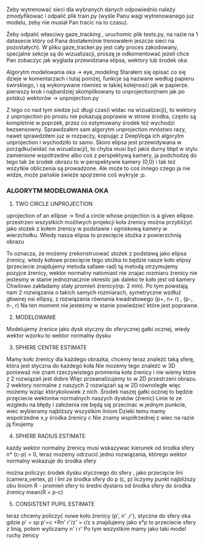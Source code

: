 

Żeby wytrenować sieci dla wybranych danych odpowiednio należy zmodyfikować i odpalić plik train.py (wyśle Panu wagi wytrenowanego juz modelu, żeby nie musiał Pan tracic na to czasu).

Żeby odpalić własciwy gaze_tracking , uruchomic plik tests.py, na razie na 1 datasecie który od Pana dostałem(nie trenowałem jeszcze sieci na pozostałych).
W pliku gaze_tracker.py jest cały proces zakodowany, specjalne sekcje są do wizualizacji, proszę je odkomentować jeżeli chce Pan zobaczyc jak wyglada przewidziana elipsa, 
wektory lub środek oka.

Algorytm modelowania oka -> eye_modeling
Starałem się opisać co się dzieje w komentarzach i tutaj poniżej, funkcje są nazwane według papieru świrskiego, i są wykonywane równiez w takiej kolejnosći jak w papierze.
pierwszy krok i najbardziej skomplikowany to unprojection(nwm jak po polsku) wektorów -> unprojection.py


Z tego co nad tym siedze już długi czas(i widac na wizualizacji), to wektory z unprojection po prostu nie pokazują poprawie w strone środka, często są kompletnie w poprzek,
przez co estymowany środek też wychodzi bezsensowny.
Sprawdzałem sam algorytm unprojection mnóstwo razy, nawet sprawdziłem juz w rozpaczy, kopiując z DeepVoga ich algorytm unprojection i wychodziło to samo.
Skoro elipsa jest przewidywana w porządku(widać na wizualizacji), to chyba musi być jakiś durny błąd w stylu zamienione współrzedne albo coś z perspektywą kamery,
ja podchodzę do tego tak że środek obrazu to w perspektywie kamery (0,0) i tak też wszytkie obliczenia są prowadzone. Ale może to coś innego czego ja nie widze, 
może pańskie świeże spojrzenie coś wykryje ;p.


### ALGORYTM MODELOWANIA OKA

1. TWO CIRCLE UNPROJECTION

uprojection of an ellipse -> find a circle whose projection is a given ellipse.
przestrzen wszystkich możliwych projekcji koła źrenicy można przybliżyć jako stożek z kołem źrenicy w podstawie i ogniskową kamery w wierzchołku.
Wtedy nasza elipsa to przecięcie stożka z powierzchnią obrazu

To oznacza, że możemy zrekonstruować stożek z podstawą jako elipsa źrenicy, wtedy kołowe przecięcie tego stożka to będzie nasze koło elipsy (przeciecie znajdujemy metoda safaee-rad)
tą metodą otrzymujemy pozyjce źrenicy, wektor normalny 
natomiast nie znajac rozmiaru źrenicy nie jestesmy w stanie jednoznacznie okreslic jak daleko te koło jest od kamery 
Chwilowo zakładamy stały promień źrenicy(np. 2 mm).
Po tym powstają nam 2 rozwiązania o takich samych rozmiarach, symetryczne wzdłuż głownej osi ellipsy, z rozwiązania równania kwadratowego (p+, n+ r) , (p-, n-, r)
Na ten moment nie jesteśmy w stanie powiedzieć które jest poprawne.

2. MODELOWANIE

Modelujemy źrenice jako dysk styczny do sferycznej gałki ocznej, 
wtedy wektor wzorku to wektor normalny dysku

3. SPHERE CENTRE ESTIMATE

Mamy koło źrenicy dla każdego obrazka, chcemy teraz znaleźć taką sferę, która jest styczna do każdego koła
Nie mozemy tego znaleźć  w 3D ponieważ nie znam rzeczywistego promienia koła źrenicy i nie wiemy które z 2 rozwiązań jest dobre
Więc przeanalizujemy to w 2D przestrzeni obrazu.
2 wektory normalne z naszych 2 rozwiązań są w 2D równoległe więc możemy wziąc którykolowiek z nich.
Środek naszej gałki ocznej to będzie przęciecie wektorów normalnych naszych dysków (źrenic)
Linie te ze wzgledu na błędy i założenia nie będą się przecinac w jednym punkcie, wiec wybieramy najblższy wszystkim liniom
Dzieki temu mamy wspolrzedne x,y środka źrenicy c
Nie znamy współrzednej z wiec na razie ją fixujemy 

4. SPHERE RADIUS ESTIMATE

każdy wektor normalny źrenicy musi wskazywac kierunek od środka sfery n* (c-p) > 0, 
teraz możemy odrzucić jedno rozwiązania, którego wektor normalny wskazuje do środka sfery

można policzyc środek dysku stycznego do sfery , 
jako przecięcie lini (camera_vertex, p) i lini ze środka sfery do p (c, p)
liczymy punkt najbliższy obu liniom
R - promień sfery to średni dystans od środka sfery do środka źrenicy  mean(R = p-c)

5. CONSISTENT PUPIL ESTIMATE

teraz chcemy policzyć nowe koło źrenicy (p', n' ,r'), styczne do sfery oka 
gdzie 
p' = sp 
p'=c +Rn' 
r'/z' = r/z 
s znajdujemy jako s*p to przeciecie sfery z linią, potem wyliczamy n' i r'
Po tym wszystkim mamy jako taki model ruchy źenicy
